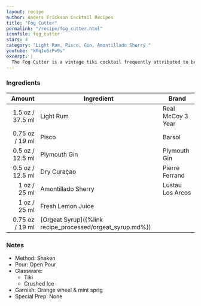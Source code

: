 ```yaml
---
layout: recipe
author: Anders Erickson Cocktail Recipes
title: "Fog Cutter"
permalink: "/recipe/fog_cutter.html"
iconfile: fog_cutter
stars: 4
category: "Light Rum, Pisco, Gin, Amontillado Sherry "
youtube: "kMqIu6zPv9s"
excerpt: |
  The Fog Cutter is a vintage tiki cocktail frequently attributed to being invented by Victor Bergeron.  It's a complex blend of spirits, citrus juices, and orgeat syrup, creating a refreshing and invigorating drink.
---
```


### Ingredients

|  Amount | Ingredient                                      | Brand             |
| ------: | ----------------------------------------------- | ----------------- |
|  1.5 oz / 37.5 ml | Light Rum                                       | Real McCoy 3 Year |
| 0.75 oz / 19 ml | Pisco                                           | Barsol            |
|  0.5 oz / 12.5 ml | Plymouth Gin                                    | Plymouth Gin      |
|  0.5 oz / 12.5 ml | Dry Curaçao                                     | Pierre Ferrand    |
|    1 oz / 25 ml | Amontillado Sherry                              | Lustau Los Arcos  |
|    1 oz / 25 ml | Fresh Lemon Juice                               |
| 0.75 oz / 19 ml | [Orgeat Syrup]({%link recipe_processed/orgeat_syrup.md%}) |

### Notes

- Method: Shaken
- Pour: Open Pour
- Glassware:
  - Tiki
  - Crushed Ice
- Garnish: Orange wheel & mint sprig
- Special Prep: None
